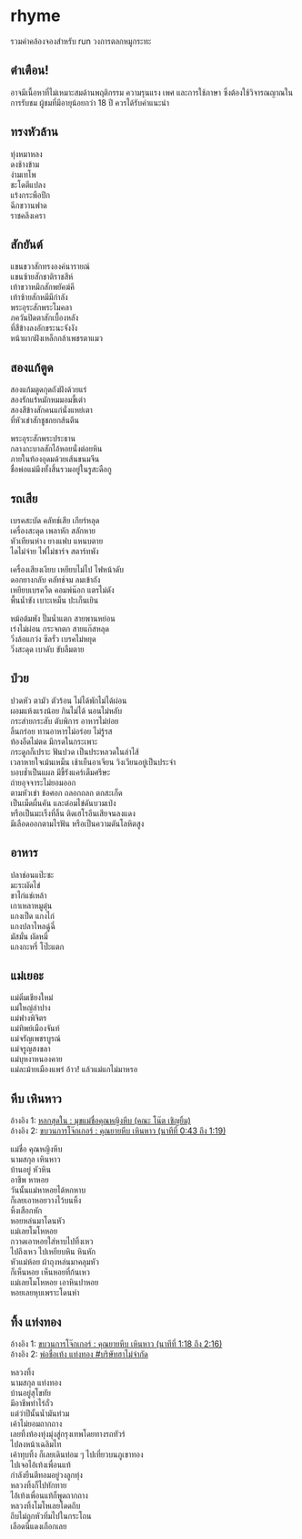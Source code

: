 # rhyme 

รวมคำคล้องจองสำหรับ run วงการตลกหมูกระทะ

## ตำเตือน!

อาจมีเนื้อหาที่ไม่เหมาะสมด้านพฤติกรรม ความรุนแรง เพศ และการใช้ภาษา 
ซึ่งต้องใช้วิจารณญาณในการรับชม ผู้ชมที่มีอายุน้อยกว่า 18 ปี ควรได้รับคำแนะนำ

## ทรงหัวล้าน

ทุ่งหมาหลง  
ดงช้างข้าม  
ง่ามเทโพ  
ชะโดตีแปลง  
แร้งกระพือปีก  
ฉีกขวานฟาด  
ราชคลึงเครา  

## สักยันต์

แขนขวาสักทรงองค์นารายณ์  
แขนซ้ายสักชาติราชสีห์  
เท้าขวาหมึกสักพยัคฆ์คี  
เท้าซ้ายสักหมีมีกำลัง  
พระอุระสักพระโมคลา  
ภควันปิดตาสักเบื้องหลัง  
ที่สีข้างลงอักขระนะจังงัง  
หน้าผากฝังเหล็กกล้าเพชรตาแมว  

## สองแก้ตูด

สองแก้มตูดกุดถังฝังด้วยแร่  
สองรักแร้หมักหมมอมขี้เต่า  
สองสีข้างสักคนแก่นั่งแหย่เตา  
ที่หัวเข่าสักชูชกยกส้นตีน    

พระอุระสักพระประธาน  
กลางกะบาลสักไอ้หอยนั่งต่อยหิน  
ภายในท้องอุดมด้วยเส้นขนมจีน  
ชื่อพ่อแม่มึงทั้งสิ้นรวมอยู่ในรูสะดือกู  

## รถเสีย

เบรคสะบัด คลัทช์เสีย เกียร์หลุด  
เครื่องสะดุด เพลาหัก สลักหาย  
หัวเทียนห่าง ยางแฟบ แหนบตาย  
ไดไม่จ่าย ไฟไม่ชาร์จ สตาร์ทพัง  

เครื่องเสียงเงียบ เหยียบไม่ไป ไฟหน้าดับ  
ดอกยางกลับ คลัทช์จม ลมเข้าถัง  
เหยียบเบรควืด คอมพ์น๊อก แตรไม่ดัง  
พื้นน้ำขัง เบาะเหม็น ปะเก็นเยิน  

หม้อต้มพัง ปั๊มน้ำแตก สายพานหย่อน  
เร่งไม่ผ่อน กระจกตก สายแก๊สหลุด  
วิ่งล้อแกว่ง ซีลรั่ว เบรคไม่หยุด  
วิ่งสะดุด เบาดับ ขับลืมตาย  

## ป่วย

ปวดหัว ตามัว ตัวร้อน ไม่ได้พักไม่ได้ผ่อน   
ผอมแห้งแรงน้อย กินไม่ได้ นอนไม่หลับ  
กระส่ายกระสับ ตับพิการ อาหารไม่ย่อย  
ลิ้นกร่อย ทานอาหารไม่อร่อย ไม่รู้รส  
ท้องอืดไม่ตด มีกรดในกระเพาะ  
กระดูกก็เปราะ ฟันปวด เป็นประหลวดในลำไส้  
เวลาหายใจเม้นเหม็น เช้าเย็นอาเจียน วิงเวียนอยู่เป็นประจำ  
บอบช้ำเป็นแผล มีขี้รังแคร์เต็มศรีษะ   
ถ่ายอุจจาระไม่ยอมออก  
ตามหัวเข่า ข้อศอก ถลอกถลก ตกสะเก็ด   
เป็นเม็ดผื่นคัน และต่อมไข่ดันบวมเป่ง  
หรือเป็นมะเร็งที่ลิ้น ติดเฮโรอีนเสียจนลงแดง  
มีเลือดออกตามไรฟัน หรือเป็นความดันโลหิตสูง  

## อาหาร

ปลาช่อนแป๊ะซะ  
มะระผัดไข่  
ขาไก่แช่เหล้า  
เกาเหลาหมูตุ๋น  
แกงเป็ด แกงไก่  
แกงปลาไหลฉู่ฉี่  
มัสมั่น ผัดหมี่  
แกงกะหรี่ โป๊ะแตก  

## แม่เยอะ

แม่ติ๋มเชียงใหม่  
แม่ใหญ่ลำปาง  
แม่ฟางพิจิตร  
แม่ทิพย์เมืองจันท์  
แม่จรัญเพชรบูรณ์  
แม่จรูญสงขลา  
แม่บุหงาหนองคาย  
แม่ละม้ายเมืองแพร่
อ้าว! แล้วแม่แกไม่มาหรอ

## หีบ เหินหาว

อ้างอิง 1: [หลกสุดใน : มุขแม่ชื่อคุณหญิงหีบ (คณะ โน๊ต เชิญยิ้ม)](https://www.youtube.com/watch?v=2gOXTlv_KKI)  
อ้างอิง 2: [ขบวนการโจ๊กเกอร์ : คุณยายหีบ เหินหาว (นาทีที่ 0:43 ถึง 1:19)](https://www.facebook.com/104882044717135/videos/804689317032590)  

แม่ชื่อ คุณหญิงหีบ  
นามสกุล เหินหาว  
บ้านอยู่ หัวหิน  
อาชีพ หาหอย  
วันนั้นแม่หาหอยได้หกหาบ  
ก็เลยเอาหอยวางไว้บนหิ้ง  
หิ้งเสือกหัก  
หอยหล่นมาโดนหัว  
แม่เลยโมโหหอย  
กวาดเอาหอยใส่หาบไปทิ้งเหว  
ไปถึงเหว ไปเหยียบหิน หินหัก  
หัวแม่ห้อย ผ้าถุงหล่นมาคลุมหัว  
ก็เห็นหอย เห็นหอยที่ก้นเหว  
แม่เลยโมโหหอย เอาหินปาหอย  
หอยเลยหุบเพราะโดนหำ  

## ทิ้ง แท่งทอง

อ้างอิง 1: [ขบวนการโจ๊กเกอร์ : คุณยายหีบ เหินหาว (นาทีที่ 1:18 ถึง 2:16)](https://www.facebook.com/104882044717135/videos/804689317032590)  
อ้างอิง 2: [พ่อชื่อเท้ง แท่งทอง #บริษัทฮาไม่จำกัด](https://www.youtube.com/watch?v=t7qh3dBU2s0)

หลวงทิ้ง  
นามสกุล แท่งทอง  
บ้านอยู่สุโขทัย  
มีอาชีพทำไร่ถั่ว  
แต่ว่าปีนั้นน้ำมันท่วม  
เค้าไม่ยอมถากถาง  
เลยทิ้งท้องทุ่งมุ่งสู่กรุงเทพโดยทางรถทัวร์   
ไปลงหน้าเฉลิมไท  
เค้าทุบทิ้ง ก็เลยเดินท่อม ๆ ไปเที่ยวบนภูเขาทอง  
ไปเจอไอ้เท้งเพื่อนแท้  
กำลังยืนตีทอมอยู่วงลูกทุ่ง  
หลวงทิ้งก็ไปทักทาย  
ไอ้เท้งเพื่อนแท้ก็พูดถากถาง  
หลวงทิ้งโมโหเลยโดดถึบ  
ถีบไม่ถูกหัวทิ่มไปในกระโถน  
เลือดนี่แดงเถือกเลย  
